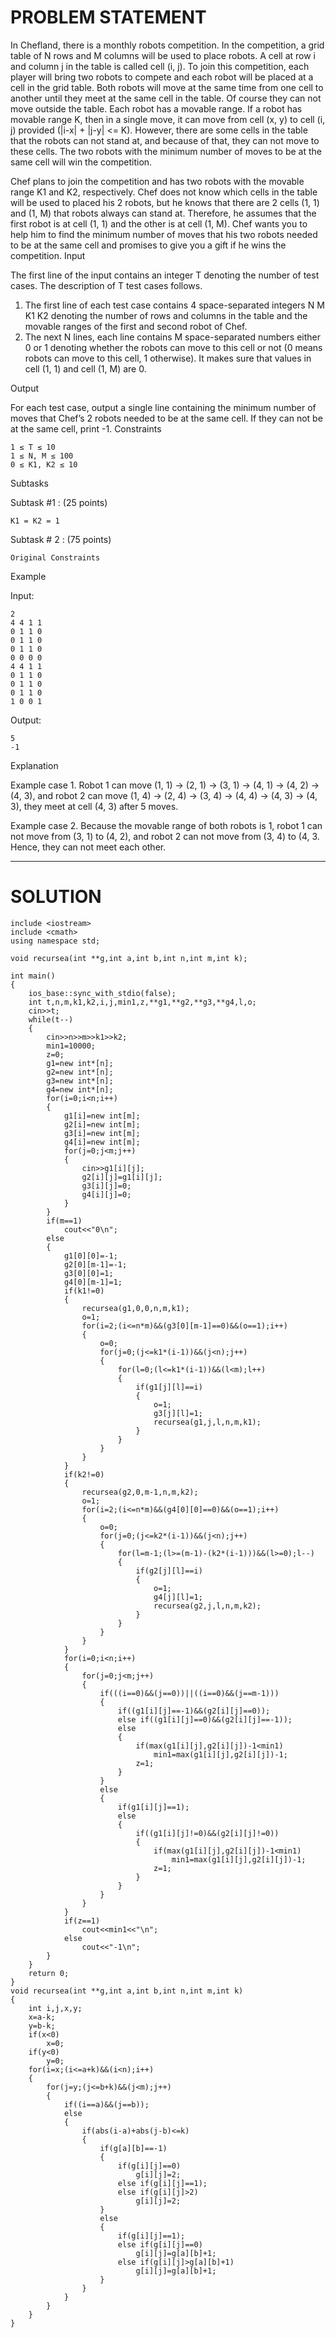 # PROBLEM STATEMENT
In Chefland, there is a monthly robots competition. In the competition, a grid table of N rows and M columns will be used to place robots. A cell at row i and column j in the table is called cell (i, j). To join this competition, each player will bring two robots to compete and each robot will be placed at a cell in the grid table. Both robots will move at the same time from one cell to another until they meet at the same cell in the table. Of course they can not move outside the table. Each robot has a movable range. If a robot has movable range K, then in a single move, it can move from cell (x, y) to cell (i, j) provided (|i-x| + |j-y| <= K). However, there are some cells in the table that the robots can not stand at, and because of that, they can not move to these cells. The two robots with the minimum number of moves to be at the same cell will win the competition.

Chef plans to join the competition and has two robots with the movable range K1 and K2, respectively. Chef does not know which cells in the table will be used to placed his 2 robots, but he knows that there are 2 cells (1, 1) and (1, M) that robots always can stand at. Therefore, he assumes that the first robot is at cell (1, 1) and the other is at cell (1, M). Chef wants you to help him to find the minimum number of moves that his two robots needed to be at the same cell and promises to give you a gift if he wins the competition.
Input

The first line of the input contains an integer T denoting the number of test cases. The description of T test cases follows.

1. The first line of each test case contains 4 space-separated integers N M K1 K2 denoting the number of rows and columns in the table and the movable ranges of the first and second robot of Chef.
2. The next N lines, each line contains M space-separated numbers either 0 or 1 denoting whether the robots can move to this cell or not (0 means robots can move to this cell, 1 otherwise). It makes sure that values in cell (1, 1) and cell (1, M) are 0.

Output

For each test case, output a single line containing the minimum number of moves that Chef’s 2 robots needed to be at the same cell. If they can not be at the same cell, print -1.
Constraints

    1 ≤ T ≤ 10
    1 ≤ N, M ≤ 100
    0 ≤ K1, K2 ≤ 10

Subtasks

Subtask #1 : (25 points)

    K1 = K2 = 1

Subtask # 2 : (75 points)

    Original Constraints 

Example

Input:

    2
    4 4 1 1
    0 1 1 0
    0 1 1 0
    0 1 1 0
    0 0 0 0
    4 4 1 1
    0 1 1 0
    0 1 1 0
    0 1 1 0
    1 0 0 1

Output:

    5
    -1

Explanation

Example case 1. Robot 1 can move (1, 1) -> (2, 1) -> (3, 1) -> (4, 1) -> (4, 2) -> (4, 3), and robot 2 can move (1, 4) -> (2, 4) -> (3, 4) -> (4, 4) -> (4, 3) -> (4, 3), they meet at cell (4, 3) after 5 moves.

Example case 2. Because the movable range of both robots is 1, robot 1 can not move from (3, 1) to (4, 2), and robot 2 can not move from (3, 4) to (4, 3. Hence, they can not meet each other.

******************************************************************************************************************************

# SOLUTION

    include <iostream>
    include <cmath>
    using namespace std;
 
    void recursea(int **g,int a,int b,int n,int m,int k);
 
    int main()
    {
        ios_base::sync_with_stdio(false);
        int t,n,m,k1,k2,i,j,min1,z,**g1,**g2,**g3,**g4,l,o;
        cin>>t;
        while(t--)
        {
            cin>>n>>m>>k1>>k2;
            min1=10000;
            z=0;
            g1=new int*[n];
            g2=new int*[n];
            g3=new int*[n];
            g4=new int*[n];
            for(i=0;i<n;i++)
            {
                g1[i]=new int[m];
                g2[i]=new int[m];
                g3[i]=new int[m];
                g4[i]=new int[m];
                for(j=0;j<m;j++)
                {
                    cin>>g1[i][j];
                    g2[i][j]=g1[i][j];
                    g3[i][j]=0;
                    g4[i][j]=0;
                }
            }
            if(m==1)
                cout<<"0\n";
            else
            {
                g1[0][0]=-1;
                g2[0][m-1]=-1;
                g3[0][0]=1;
                g4[0][m-1]=1;
                if(k1!=0)
                {
                    recursea(g1,0,0,n,m,k1);
                    o=1;
                    for(i=2;(i<=n*m)&&(g3[0][m-1]==0)&&(o==1);i++)
                    {
                        o=0;
                        for(j=0;(j<=k1*(i-1))&&(j<n);j++)
                        {
                            for(l=0;(l<=k1*(i-1))&&(l<m);l++)
                            {
                                if(g1[j][l]==i)
                                {
                                    o=1;
                                    g3[j][l]=1;
                                    recursea(g1,j,l,n,m,k1);
                                }
                            }
                        }
                    }
                }
                if(k2!=0)
                {
                    recursea(g2,0,m-1,n,m,k2);
                    o=1;
                    for(i=2;(i<=n*m)&&(g4[0][0]==0)&&(o==1);i++)
                    {
                        o=0;
                        for(j=0;(j<=k2*(i-1))&&(j<n);j++)
                        {
                            for(l=m-1;(l>=(m-1)-(k2*(i-1)))&&(l>=0);l--)
                            {
                                if(g2[j][l]==i)
                                {
                                    o=1;
                                    g4[j][l]=1;
                                    recursea(g2,j,l,n,m,k2);
                                }
                            }
                        }
                    }
                }
                for(i=0;i<n;i++)
                {
                    for(j=0;j<m;j++)
                    {
                        if(((i==0)&&(j==0))||((i==0)&&(j==m-1)))
                        {
                            if((g1[i][j]==-1)&&(g2[i][j]==0));
                            else if((g1[i][j]==0)&&(g2[i][j]==-1));
                            else
                            {
                                if(max(g1[i][j],g2[i][j])-1<min1)
                                    min1=max(g1[i][j],g2[i][j])-1;
                                z=1;
                            }
                        }
                        else
                        {
                            if(g1[i][j]==1);
                            else
                            {
                                if((g1[i][j]!=0)&&(g2[i][j]!=0))
                                {
                                    if(max(g1[i][j],g2[i][j])-1<min1)
                                        min1=max(g1[i][j],g2[i][j])-1;
                                    z=1;
                                }
                            }
                        }
                    }
                }
                if(z==1)
                    cout<<min1<<"\n";
                else
                    cout<<"-1\n";
            }
        }
        return 0;
    }
    void recursea(int **g,int a,int b,int n,int m,int k)
    {
        int i,j,x,y;
        x=a-k;
        y=b-k;
        if(x<0)
            x=0;
        if(y<0)
            y=0;
        for(i=x;(i<=a+k)&&(i<n);i++)
        {
            for(j=y;(j<=b+k)&&(j<m);j++)
            {
                if((i==a)&&(j==b));
                else
                {
                    if(abs(i-a)+abs(j-b)<=k)
                    {
                        if(g[a][b]==-1)
                        {
                            if(g[i][j]==0)
                                g[i][j]=2;
                            else if(g[i][j]==1);
                            else if(g[i][j]>2)
                                g[i][j]=2;
                        }
                        else
                        {
                            if(g[i][j]==1);
                            else if(g[i][j]==0)
                                g[i][j]=g[a][b]+1;
                            else if(g[i][j]>g[a][b]+1)
                                g[i][j]=g[a][b]+1;
                        }
                    }
                }
            }
        }
    }
